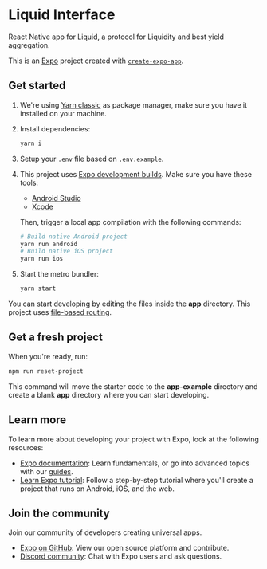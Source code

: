 # Liquid Interface

React Native app for Liquid, a protocol for Liquidity and best yield aggregation.

This is an [Expo](https://expo.dev) project created with [`create-expo-app`](https://www.npmjs.com/package/create-expo-app).

## Get started

1. We're using [Yarn classic](https://classic.yarnpkg.com) as package manager, make sure you have it installed on your machine.

2. Install dependencies:

   ```bash
   yarn i
   ```

3. Setup your `.env` file based on `.env.example`.

4. This project uses [Expo development builds](https://docs.expo.dev/develop/development-builds/introduction). Make sure you have these tools:

   - [Android Studio](https://docs.expo.dev/get-started/set-up-your-environment/?platform=android&device=physical&mode=development-build&buildEnv=local#set-up-an-android-device-with-a-development-build)
   - [Xcode](https://docs.expo.dev/get-started/set-up-your-environment/?platform=ios&device=physical&mode=development-build&buildEnv=local#set-up-an-ios-device-with-a-development-build)

   Then, trigger a local app compilation with the following commands:

   ```bash
   # Build native Android project
   yarn run android
   # Build native iOS project
   yarn run ios
   ```

5. Start the metro bundler:

   ```bash
   yarn start
   ```

You can start developing by editing the files inside the **app** directory. This project uses [file-based routing](https://docs.expo.dev/router/introduction).

## Get a fresh project

When you're ready, run:

```bash
npm run reset-project
```

This command will move the starter code to the **app-example** directory and create a blank **app** directory where you can start developing.

## Learn more

To learn more about developing your project with Expo, look at the following resources:

- [Expo documentation](https://docs.expo.dev/): Learn fundamentals, or go into advanced topics with our [guides](https://docs.expo.dev/guides).
- [Learn Expo tutorial](https://docs.expo.dev/tutorial/introduction/): Follow a step-by-step tutorial where you'll create a project that runs on Android, iOS, and the web.

## Join the community

Join our community of developers creating universal apps.

- [Expo on GitHub](https://github.com/expo/expo): View our open source platform and contribute.
- [Discord community](https://chat.expo.dev): Chat with Expo users and ask questions.
